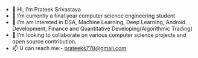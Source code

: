 - 👋 Hi, I’m Prateek Srivastava
- 👀 I’m currently a final year computer science engineering student
- 🌱 I’m am intereted in DSA, Machine Learning, Deep Learning, Android Development, Finance and Quantitative Developing(Algorithmic Trading)
- 💞️ I’m looking to collaborate on various computer science projects and open source contribution.
- 📫 U can reach me:- prateeks778@gmail.com

<!---
ps1899/ps1899 is a ✨ special ✨ repository because its `README.md` (this file) appears on your GitHub profile.
You can click the Preview link to take a look at your changes.
--->
